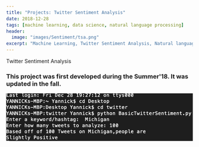 ```yaml
---
title: "Projects: Twitter Sentiment Analysis"
date: 2018-12-28
tags: [machine learning, data science, natural language processing]
header:
  image: "images/Sentiment/tsa.png"
excerpt: "Machine Learning, Twitter Sentiment Analysis, Natural language processing"
---
```


Twitter Sentiment Analysis
### This project was first developed during the Summer'18. It was updated in the fall.
<img src="twcodec.png" alt = "Sample Code">  
